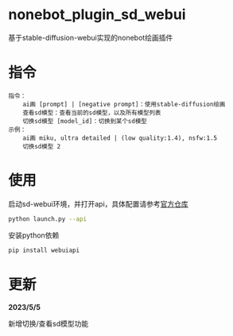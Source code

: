 # nonebot_plugin_sd_webui

基于stable-diffusion-webui实现的nonebot绘画插件

# 指令

```
指令：
    ai画 [prompt] | [negative prompt]：使用stable-diffusion绘画
    查看sd模型：查看当前的sd模型，以及所有模型列表
    切换sd模型 [model_id]：切换到某个sd模型
示例：
    ai画 miku, ultra detailed | (low quality:1.4), nsfw:1.5
    切换sd模型 2
```
# 使用


启动sd-webui环境，并打开api，具体配置请参考[官方仓库](https://github.com/AUTOMATIC1111/stable-diffusion-webui)

```bash
python launch.py --api
```

安装python依赖

```bash
pip install webuiapi
```


# 更新

**2023/5/5**

新增切换/查看sd模型功能